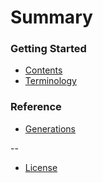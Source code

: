 # Summary

### Getting Started

* [Contents](SUMMARY.md)
* [Terminology](Terminology.md)

### Reference

* [Generations](generations.md)

--

* [License](LICENSE.md)
